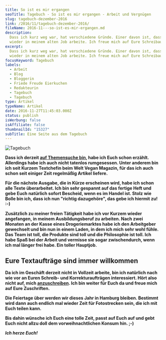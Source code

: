 ```yaml
---
title: So ist es mir ergangen
seoTitle: Tagebuch - So ist es mir ergangen - Arbeit und Vergnügen
slug: tagebuch-dezember-2016
link: /2016/11/tagebuch-dezember-2016/
fileName: 2016-11---so-ist-es-mir-ergangen.md
description:
  Dass ich kurz weg war, hat verschiedene Gründe. Einer davon ist, dass ich
  wieder in meinem alten Job arbeite. Ich freue mich auf Eure Schreibaufträge
excerpt:
  Dass ich kurz weg war, hat verschiedene Gründe. Einer davon ist, dass ich
  wieder in meinem alten Job arbeite. Ich freue mich auf Eure Schreibaufträge.
focusKeyword: Tagebuch
labels:
  - Arbeit
  - Blog
  - Bloggerin
  - Friede Freude Eierkuchen
  - Redakteurin
  - Tagebuch
  - Tagebuch
type: Artikel
typeName: Artikel
date: 2016-11-27T11:45:03.000Z
status: publish
isWerbung: false
isAffiliate: false
thumbnailId: "15327"
subTitle: Eine Seite aus dem Tagebuch
---
```


![Tagebuch](http://cardamonchai.com/wp-content/uploads/2016/11/29611318381_0d404d3b27_z-1-640x427.jpg)

<strong>

Dass ich derzeit [auf Themensuche bin](/2016/11/aufruf-themen-gesucht/), habe
ich Euch schon erzählt. Allerdings habe ich auch nicht tatenlos rumgesessen.
Unter anderem bin ich seit Kurzem Textchefin beim Welt Vegan Magazin, für das
ich auch schon seit einiger Zeit regelmäßig Artikel liefere.

Für die nächste Ausgabe, die in Kürze erscheinen wird, habe ich schon alle Texte
überarbeitet. Ich bin sehr gespannt auf das fertige Heft und gebe Euch natürlich
sofort Bescheid, wenn es im Handel ist. Stolz wie Bolle bin ich, dass ich nun
"richtig dazugehöre", das gebe ich hiermit zu! :-)

Zusätzlich zu meiner freien Tätigkeit habe ich vor Kurzem wieder angefangen, in
meinem Ausbildungsberuf zu arbeiten. Nach zwei Monaten an der Kasse eines
Drogeriemarktes habe ich den Arbeitgeber gewechselt und bin nun in einem Laden,
in dem ich mich sehr wohl fühle. Das Team ist toll, die Produkte sind toll und
die Philosophie ist toll. Ich habe Spaß bei der Arbeit und vermisse sie sogar
zwischendurch, wenn ich mal länger frei habe. Ein toller Hauptjob.

## Eure Textaufträge sind immer willkommen

Da ich im Geschäft derzeit nicht in Vollzeit arbeite, bin ich natürlich nach wie
vor an Euren Schreib- und Korrekturaufträgen interessiert. Hört also nicht auf,
mich [anzuschreiben](mailto:info@cardamonchai.com). Ich bin weiter für Euch da
und freue mich auf Eure Zuschriften.

Die Feiertage über werden wir dieses Jahr in Hamburg bleiben. Bestimmt wird dann
auch endlich mal wieder Zeit für Fotostrecken sein, die ich mit Euch teilen
kann.

Bis dahin wünsche ich Euch eine tolle Zeit, passt auf Euch auf und gebt Euch
nicht allzu doll dem vorweihnachtlichen Konsum hin. ;-)

<em>Ich herze Euch!</em>
